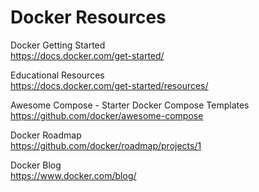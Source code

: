 # Docker Resources

Docker Getting Started<br>
https://docs.docker.com/get-started/

Educational Resources<br>
https://docs.docker.com/get-started/resources/

Awesome Compose - Starter Docker Compose Templates<br>
https://github.com/docker/awesome-compose

Docker Roadmap<br>
https://github.com/docker/roadmap/projects/1

Docker Blog<br>
https://www.docker.com/blog/
